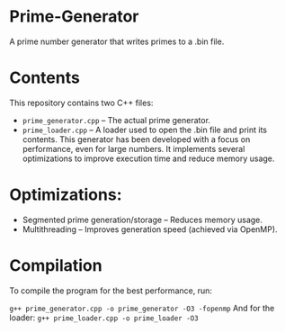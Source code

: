 # Prime-Generator
A prime number generator that writes primes to a .bin file.

# Contents
This repository contains two C++ files:

- `prime_generator.cpp` – The actual prime generator.
- `prime_loader.cpp` – A loader used to open the .bin file and print its contents.
This generator has been developed with a focus on performance, even for large numbers. It implements several optimizations to improve execution time and reduce memory usage.

# Optimizations:
- Segmented prime generation/storage – Reduces memory usage.
- Multithreading – Improves generation speed (achieved via OpenMP).

# Compilation
To compile the program for the best performance, run:

`g++ prime_generator.cpp -o prime_generator -O3 -fopenmp`
And for the loader:
`g++ prime_loader.cpp -o prime_loader -O3`
